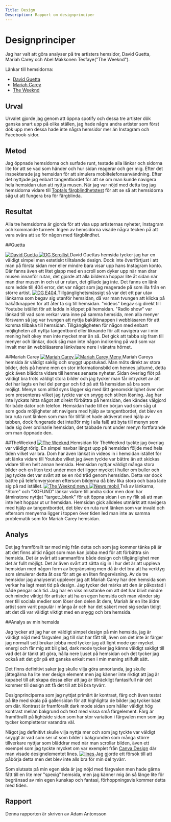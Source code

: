 ```yaml
---
Title: Design
Description: Rapport om designprinciper
---
```


Designprinciper
=======================

Jag har valt att göra analyser på tre artisters hemsidor, David Guetta, Mariah Carey och Abel Makkonen Tesfaye("The Weeknd"). 

Länkar till hemsidorna: 
<ul>
<li>
<a href="https://davidguetta.com/" target="_blank" aria-label="david guetta">David Guetta</a></li>
<li>
<a href="https://mariahcarey.com/" target="_blank" aria-label="mariah carey">Mariah Carey</a></li>
<li>
<a href="https://www.theweeknd.com/" target="_blank" aria-label="the weeknd">The Weeknd</a></li>
</ul>

Urval
-----------------------

Urvalet gjorde jag genom att öppna spotify och dessa tre artister dök ganska snart upp på olika ställen, jag hade några andra artister som först dök upp men dessa hade inte några hemsidor mer än Instagram och Facebook-sidor. 

Metod
-----------------------

Jag öppnade hemsidorna och surfade runt, testade alla länkar och sidorna lite för att se vad som händer och hur sidan reagerar och ger mig. Efter det inspekterade jag hemsidan för att simulera mobiltelefonsanvändning. 
Efter det nyttjade jag enbart tangentbordet för att se om man kunde navigera hela hemsidan utan att nyttja musen. 
När jag var nöjd med detta tog jag hemsidorna vidare till <a href="https://www.toptal.com/designers/colorfilter/" aria-label="Toptals färgblindhetstest " target="_blank">Toptals färgblindhetstest</a> för att se så att hemsidorna såg ut att fungera bra för färgblinda. 

Resultat
-----------------------

Alla tre hemsidorna är gjorda för att visa upp artisternas nyheter, Instagram och kommande turneér.
Ingen av hemsidorna visade några tecken på att vara svåra att se för någon med färgblindhet. 

##Guetta

<a href="%base_url%/image/design/davidguetta.png" target="_blank" aria-label="david guetta">
    <picture>
        <source media="(min-width: 101px)" srcset="%base_url%/image/design/davidguetta.png">
        <img src="%base_url%/image/design/davidguetta.png&w=100" alt="David Guetta">
    </picture>
</a>
<a href="%base_url%/image/design/davidguettascroll.png" target="_blank" aria-label="davidguetta scroll">
    <picture>
        <source media="(min-width: 101px)" srcset="%base_url%/image/design/davidguettascroll.png">
        <img src="%base_url%/image/design/davidguettascroll.png&w=100" alt="DG Scrollist">
    </picture>
</a>
David Guettas hemsida tycker jag har en väldigt simpel men estetiskt tilltalande design. Dock inte överförtjust i att man på första sidan mer eller mindre bara visar upp hans Instagram konto. Där fanns även ett litet glapp med en scroll som dyker upp när man drar musen innanför rutan, det gjorde att alla bilderna hoppar lite åt sidan när man drar musen in och ut ur rutan, det gillade jag inte. 
Det fanns en länk som ledde till 404 error, det var något som jag reagerade på som illa från en större artist. 
<a href="%base_url%/image/design/davidguetta404.png" target="_blank" aria-label="david guetta 404">
    <picture>
        <source media="(min-width: 101px)" srcset="%base_url%/image/design/davidguetta404.png">
        <img src="%base_url%/image/design/davidguetta404.png&w=100" alt="DG E404">
    </picture>
</a>
Tillgänglighetsmässigt så var det ett par utav länkarna som begav sig utanför hemsidan, då var man tvungen att klicka på bakåtknappen för att åter ta sig till hemsidan. "videos" begav sig direkt till Youtube istället för att ladda in klippet på hemsidan. "Radio show" var länkad till vad som verkar vara inne på samma hemsida, men alla menyer försvann så jag var tvungen att nyttja bakåtknappen i webbläsaren för att komma tillbaka till hemsidan. 
Tillgängligheten för någon med enbart möjligheten att nyttja tangentbord eller liknande för att navigera var i min mening helt okey men inte mycket mer än så. Det gick att tabba sig fram till menyer och länkar, dock såg man inte någon indikering på vad som var invalt mer än webbläsarens länkvisare nere i vänstra hörnet. 

##Mariah Carey
<a href="%base_url%/image/design/mchem.png" target="_blank" aria-label="mariah carey">
    <picture>
        <source media="(min-width: 101px)" srcset="%base_url%/image/design/mchem.png">
        <img src="%base_url%/image/design/mchem.png&w=100" alt="Mariah Carey">
    </picture>
</a>
<a href="%base_url%/image/design/mcmeny.png" target="_blank" aria-label="mariah carey meny">
    <picture>
        <source media="(min-width: 101px)" srcset="%base_url%/image/design/mcmeny.png">
        <img src="%base_url%/image/design/mcmeny.png&w=100" alt="Mariah Carey Meny">
    </picture>
</a>
Mariah Careys hemsida är väldigt saklig och snyggt uppstukad. Man möts direkt av stora bilder, dels på henne men en stor informationsbild om hennes julturné, detta gick även bläddra vidare till hennes senaste nyheter. 
Sidan överlag flöt på väldigt bra trots väldigt stora bilder och jag tycker man får intrycket av att det har lagts en hel del pengar och tid på att få hemsidan så bra som möjligt. Menyn som alltid syns lägger sig med lätt genomskinlighet över det som presenteras vilket jag tyckte var en snygg och stilren lösning. 
Jag har inte lyckats hitta något att direkt förbättra på hemsidan, den kändes välgjord för både dator och telefon. 
Hemsidan hade till en början vad som såg ut som goda möjligheter att navigera med hjälp av tangentbordet, det blev en bra ruta runt länken som man för tillfället hade aktiverat med hjälp av tabben, dock fungerade det inte(för mig i alla fall) att byta till menyn som lade sig över ordinarie hemsidan, det tabbade runt under menyn fortfarande om man öppnade den. 

##TheWeeknd
<a href="%base_url%/image/design/weekndhem.png" target="_blank" aria-label="the weeknd">
    <picture>
        <source media="(min-width: 101px)" srcset="%base_url%/image/design/weekndhem.png">
        <img src="%base_url%/image/design/weekndhem.png&w=100" alt="The Weeknd">
    </picture>
</a>
Hemsidan för TheWeeknd tyckte jag överlag var väldigt rörig. En simpel navbar längst upp på hemsidan följde med hela tiden vilket var bra. Dom har även länkat in videos in i hemsidan istället för att länka vidare till Youtube vilket jag även tyckte var bättre än att skickas vidare till en helt annan hemsida. 
Hemsidan nyttjar väldigt många stora bilder och en liten text under men det ligger mycket i huller om buller och jag tyckte det var svårt att se en röd tråd genom hemsidan. Detta var dock bättre på telefonversionen eftersom bilderna då blev lika stora och bara lade sig på rad istället. 
<a href="%base_url%/image/design/weekndnews.png" target="_blank" aria-label="the weeknd news">
    <picture>
        <source media="(min-width: 101px)" srcset="%base_url%/image/design/weekndnews.png">
        <img src="%base_url%/image/design/weekndnews.png&w=100" alt="The Weeknd news">
    </picture>
</a>
<a href="%base_url%/image/design/weekndnewsmobil.png" target="_blank" aria-label="the weeknd mobil">
    <picture>
        <source media="(min-width: 101px)" srcset="%base_url%/image/design/weekndnewsmobil.png">
        <img src="%base_url%/image/design/weekndnewsmobil.png&w=100" alt="News mobil">
    </picture>
</a>
Två av länkarna, "Store" och "XOFUND" länkar vidare till andra sidor men dom har åtminstone nyttjat "target:_blank" för att öppna sidan i en ny flik så att man inte helt hoppar ut ur hemsidan. 
Hemsidan gick alldeles utmärkt att navigera med hjälp av tangentbordet, det blev en ruta runt länken som var invald och eftersom menyerna ligger i toppen över tiden led man inte av samma problematik som för Mariah Carey hemsidan. 


Analys
-----------------------

Det jag framförallt tar med mig från detta och som jag kommer tänka på är att det finns alltid något som man kan jobba med för att förbättra sin hemsida. Det är svårt att sammanföra både design och tillgänglighet men det är fullt möjligt. Det är även svårt att sätta sig in i hur det är att uppleva hemsidan med någon form av begränsning men då är det bra att ha verktyg som simulerar detta åt oss för att ge en liten fingervisning. 
Av de tre hemsidor jag analyserat upplever jag att Mariah Carey har den hemsida som verkar ha lagt mest tid på design. Jag tycker det märks att den är påkostad i både pengar och tid. Jag har en viss misstanke om att det har blivit mindre och mindre viktigt för artister att ha en egen hemsida och man vänder sig mer till sociala medier som löser den delen åt dem, Mariah är en lite äldre artist som varit populär i många år och har det säkert med sig sedan tidigt att det då var väldigt viktigt med en snygg och bra hemsida. 


##Analys av min hemsida

Jag tycker att jag har en väldigt simpel design på min hemsida, jag är väldigt nöjd med färgvalen jag till slut har fått till, även om det inte är färger jag normalt sett brukar jobba med tycker jag att light mode ger mycket energi och får mig att bli glad, dark mode tycker jag känns väldigt sakligt till vad det är tänkt att göra, hålla nere ljuset på hemsidan och det tycker jag också att det gör på ett ganska enkelt men i min mening stilfullt sätt. 

Det finns definitivt saker jag skulle vilja göra annorlunda, jag skulle jättegärna ha lite mer design element men jag känner inte riktigt att jag är kapabel till att skapa dessa eller att jag är tillräckligt fantasifull när det kommer till design att få det till att bli bra tyvärr. 

Designprinciperna som jag nyttjat primärt är kontrast, färg och även testat på lite med skala på gallerisidan för att highlighta de bilder jag tycker bäst om där. 
Kontrast är framförallt dark mode sidan som håller väldigt hög kontrast mellan bakgrund och text med vissa små färgelement. Färg är framförallt på lightside sidan som har stor variation i färgvalen men som jag tycker kompletterar varandra väl. 

Något jag definitivt skulle vilja nyttja mer och som jag tyckte var väldigt snyggt är vad som ser ut som bilder i bakgrunden som många större tillverkare nyttjar som bläddrar med när man scrollar bilden, även ett exempel som jag tyckte mycket om var exemplet från <a href="https://www.canva.com/learn/design-elements-principles/" target="_blank" aria-label="canva desig">Canva Design</a> där man visade designelementet lines. 
<a href="%base_url%/image/design/lines.png" target="_blank" aria-label="lines">
    <picture>
        <source media="(min-width: 101px)" srcset="%base_url%/image/design/lines.png">
        <img src="%base_url%/image/design/lines.png&w=100" alt="lines">
    </picture>
</a>
Jag gjorde ett försök till att påbörja detta men det blev inte alls bra för min del tyvärr. 

Som slutsats på min egen sida är jag nöjd med färgvalen men hade gärna fått till en lite mer "spexig" hemsida, men jag känner mig än så länge lite för begränsad av min egen kunskap och fantasi, förhoppningsvis kommer detta med tiden. 

Rapport
-----------------------

Denna rapporten är skriven av Adam Antonsson